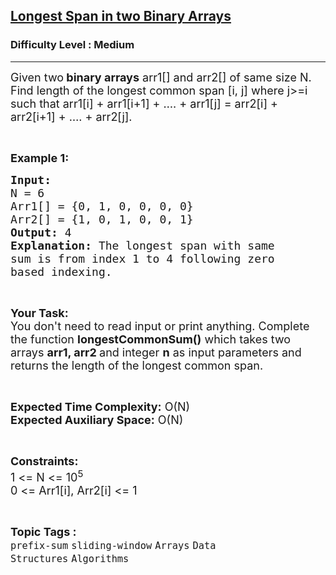 <h2><a href="https://practice.geeksforgeeks.org/problems/longest-span-with-same-sum-in-two-binary-arrays5142/1?page=2&category[]=sliding-window&sortBy=submissions">Longest Span in two Binary Arrays</a></h2><h3>Difficulty Level : Medium</h3><hr><div class="problems_problem_content__Xm_eO"><p><span style="font-size:18px">Given two<strong> binary arrays</strong> arr1[] and arr2[] of same size N. Find length of the longest common span [i, j]&nbsp;where j&gt;=i such that arr1[i] + arr1[i+1] + …. + arr1[j] = arr2[i] + arr2[i+1] + …. + arr2[j].&nbsp;</span></p>

<p>&nbsp;</p>

<p><span style="font-size:18px"><strong>Example 1:</strong></span></p>

<pre><span style="font-size:18px"><strong>Input:
</strong>N = 6
Arr1[] = {0,&nbsp;1,&nbsp;0,&nbsp;0,&nbsp;0,&nbsp;0}
Arr2[] = {1,&nbsp;0,&nbsp;1,&nbsp;0,&nbsp;0,&nbsp;1}
<strong>Output:</strong> 4
<strong>Explanation:</strong> The longest span with same
sum is from index 1 to 4 following zero 
based indexing.</span>
</pre>

<p>&nbsp;</p>

<p><span style="font-size:18px"><strong>Your Task:</strong><br>
You don't need to read input or print anything.&nbsp;Complete the function <strong>longestCommonSum()</strong>&nbsp;which takes two arrays&nbsp;<strong>arr1, arr2&nbsp;</strong>and integer&nbsp;<strong>n</strong>&nbsp;as input parameters&nbsp;and returns the length of the longest common span.</span></p>

<p>&nbsp;</p>

<p><span style="font-size:18px"><strong>Expected Time Complexity:</strong>&nbsp;O(N)<br>
<strong>Expected Auxiliary Space:</strong>&nbsp;O(N)</span></p>

<p>&nbsp;</p>

<p><span style="font-size:18px"><strong>Constraints:</strong><br>
1 &lt;= N &lt;= 10<sup>5</sup><br>
0 &lt;= Arr1[i], Arr2[i] &lt;= 1</span></p>
</div><br><p><span style=font-size:18px><strong>Topic Tags : </strong><br><code>prefix-sum</code>&nbsp;<code>sliding-window</code>&nbsp;<code>Arrays</code>&nbsp;<code>Data Structures</code>&nbsp;<code>Algorithms</code>&nbsp;
